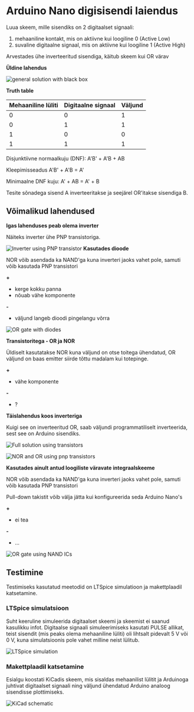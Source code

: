 # Arduino Nano digisisendi laiendus

Luua skeem, mille sisendiks on 2 digitaalset signaali:
1. mehaaniline kontakt, mis on aktiivne kui loogiline 0 (Active Low)
2. suvaline digitaalne signaal, mis on aktiivne kui loogiline 1 (Active High)

Arvestades ühe inverteeritud sisendiga, käitub skeem kui OR värav

**Üldine lahendus**

![general solution with black box](./digi_1.png)

**Truth table**

| Mehaaniline lüliti | Digitaalne signaal | Väljund |
|--------------------|--------------------|---------|
| 0                  | 0                  | 1       |
| 0                  | 1                  | 1       |
| 1                  | 0                  | 0       |
| 1                  | 1                  | 1       |

Disjunktiivne normaalkuju (DNF): A'B' + A'B + AB

Kleepimisseadus A'B' + A'B = A'

Minimaalne DNF kuju:
 A' + AB = A' + B

 Tesite sõnadega sisend A inverteeritakse ja seejärel OR'itakse sisendiga B.

## Võimalikud lahendused

**Igas lahenduses peab olema inverter**

Näiteks inverter ühe PNP transistoriga.

![Inverter using PNP transistor](./pnp_inverter.png)
**Kasutades dioode**

NOR võib asendada ka NAND'ga kuna inverteri jaoks vahet pole, samuti võib kasutada PNP transistori

**+**
  * kerge kokku panna
  * nõuab vähe komponente

**-**
  * väljund langeb dioodi pingelangu võrra
    

![OR gate with diodes](./digi_2.png)

**Transistoritega - OR ja NOR**

Üldiselt kasutatakse NOR kuna väljund on otse toitega ühendatud, OR väljund on baas emitter siirde tõttu madalam kui totepinge.

**+**
  * vähe komponente

**-**
  * ?

**Täislahendus koos inverteriga**

Kuigi see on inverteeritud OR, saab väljundi programmatiliselt inverteerida, sest see on Arduino sisendiks.

![Full solution using transistors](./nor_with_inverter.png)

![NOR and OR using pnp transistors](./digi_3.png)

**Kasutades ainult antud loogiliste väravate integraalskeeme**

NOR võib asendada ka NAND'ga kuna inverteri jaoks vahet pole, samuti võib kasutada PNP transistori

Pull-down takistit võib välja jätta kui konfigureerida seda Arduino Nano's

**+**
  * ei tea
    
**-**
  * ...

![OR gate using NAND ICs](./digi_4.png)

## Testimine

Testimiseks kasutatud meetodid on LTSpice simulatioon ja makettplaadil katsetamine.

### LTSpice simulatsioon

Suht keeruline simuleerida digitaalset skeemi ja skeemist ei saanud kasulikku infot. Digitaalse signaali simuleerimiseks kasutati PULSE allikat, teist sisendit (mis peaks olema mehaaniline lüliti) oli lihtsalt pidevalt 5 V või 0 V, kuna simulatsioonis pole vahet milline neist lülitub.

![LTSpice simulation](./transistor_ltspice.png)

### Makettplaadil katsetamine

Esialgu koostati KiCadis skeem, mis sisaldas mehaanilist lülitit ja Arduinoga juhtivat digitaalset signaali ning väljund ühendatud Arduino analoog sisendisse plottimiseks.

![KiCad schematic](./test_circuit.png)
